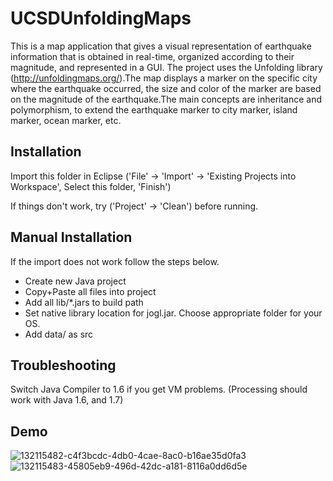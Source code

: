 UCSDUnfoldingMaps
=================

 This is a map application that gives a visual representation of earthquake information
            that is obtained in real-time, organized according to their magnitude, and represented in
            a GUI. The project uses the Unfolding library (http://unfoldingmaps.org/).The map displays a marker on the
            specific city where the earthquake occurred, the size and color of the
            marker are based on the magnitude of the earthquake.The main concepts are inheritance and
            polymorphism, to extend the earthquake marker to city marker, island marker, ocean marker, etc. 

Installation
------------

Import this folder in Eclipse ('File' -> 'Import' -> 'Existing Projects into
Workspace', Select this folder, 'Finish')  
  
If things don't work, try ('Project' -> 'Clean') before running.


Manual Installation
-------------------

If the import does not work follow the steps below.

- Create new Java project
- Copy+Paste all files into project
- Add all lib/*.jars to build path
- Set native library location for jogl.jar. Choose appropriate folder for your OS.
- Add data/ as src


Troubleshooting
---------------

Switch Java Compiler to 1.6 if you get VM problems. (Processing should work with Java 1.6, and 1.7)

## Demo
![132115482-c4f3bcdc-4db0-4cae-8ac0-b16ae35d0fa3](https://user-images.githubusercontent.com/74885386/133300314-cedec59f-f0ab-4519-9a63-40eec149992f.png)
![132115483-45805eb9-496d-42dc-a181-8116a0dd6d5e](https://user-images.githubusercontent.com/74885386/133300321-6e39c678-8b66-4c50-8dd1-a39d04537745.png)


